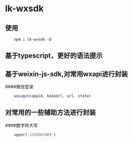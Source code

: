 
# lk-wxsdk

## 使用
```
    npm i lk-wxsdk -D
```  

## 基于typescript，更好的语法提示

## 基于weixin-js-sdk,对常用wxapi进行封装

####微信登录
```js
    wxLogin(appid, baseUrl, url, state)
```


## 对常用的一些辅助方法进行封装

####数字转大写
```js
    upper('1234567489')
```

